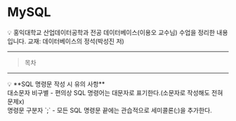 # MySQL

<aside>
💡 홍익대학교 산업데이터공학과 전공 데이터베이스(이용오 교수님) 수업을 정리한 내용입니다.
교재: 데이터베이스의 정석(박성진 저)

</aside>

---

> 목차

---
<aside>
💡 **SQL 명령문 작성 시 유의 사항**<br>
대소문자 비구별 - 편의상 SQL 명령어는 대문자로 표기한다.(소문자로 작성해도 전혀 문제x)<br>
명령문 구분자 `;` - 모든 SQL 명령문 끝에는 관습적으로 세미콜론(;)을 추가한다.

</aside>